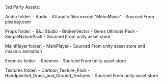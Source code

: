 3rd Party Assets:

Audio folder:
    - Audio
    - All audio files except 'MenuMusic'
    - Sourced From pixabay.com

Props folder:
    - B&J Studio
    - BrokenVector
    - Gems Ultimate Pack
    - SimpleNaturePack
    - Sourced From unity asset store

MainPlayer folder:
    - MainPlayer
    - Sourced From unity asset store and mixamo animation

Enemies folder:
    - Enemies
    - Sourced From unity asset store

Textures folder:
    - Cartoon_Texture_Pack
    - Handpainted_Grass_and_Ground_Textures
    - Sourced From unity asset store